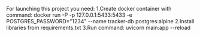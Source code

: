 For launching this project you need:
  1.Create docker container with command: docker run -P -p 127.0.0.1:5433:5433 -e POSTGRES_PASSWORD="1234" --name tracker-db postgres:alpine
  2.Install libraries from requirements.txt
  3.Run command: uvicorn main:app --reload
